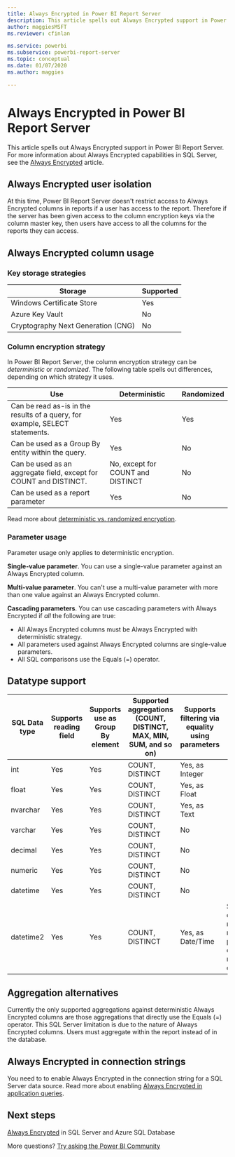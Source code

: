 ```yaml
---
title: Always Encrypted in Power BI Report Server
description: This article spells out Always Encrypted support in Power BI Report Server.
author: maggiesMSFT
ms.reviewer: cfinlan

ms.service: powerbi
ms.subservice: powerbi-report-server
ms.topic: conceptual
ms.date: 01/07/2020
ms.author: maggies

---
```

# Always Encrypted in Power BI Report Server

This article spells out Always Encrypted support in Power BI Report Server. For more information about Always Encrypted capabilities in SQL Server, see the [Always Encrypted](https://docs.microsoft.com/sql/relational-databases/security/encryption/always-encrypted-database-engine) article.

## Always Encrypted user isolation

At this time, Power BI Report Server doesn't restrict access to Always Encrypted columns in reports if a user has access to the report.  Therefore if the server has been given access to the column encryption keys via the column master key, then users have access to all the columns for the reports they can access.

## Always Encrypted column usage

### Key storage strategies

|Storage  |Supported  |
|---------|---------|
|Windows Certificate Store | Yes |
|Azure Key Vault | No |
| Cryptography Next Generation (CNG) | No |

### Column encryption strategy

In Power BI Report Server, the column encryption strategy can be *deterministic* or *randomized*. The following table spells out differences, depending on which strategy it uses.

|Use  |Deterministic  |Randomized  |
|---------|---------|---------|
|Can be read as-is in the results of a query, for example, SELECT statements. | Yes  | Yes  |
|Can be used as a Group By entity within the query. | Yes | No |
|Can be used as an aggregate field, except for COUNT and DISTINCT. | No, except for COUNT and DISTINCT | No |
|Can be used as a report parameter | Yes | No |

Read more about [deterministic vs. randomized encryption](https://docs.microsoft.com/sql/relational-databases/security/encryption/always-encrypted-database-engine#selecting--deterministic-or-randomized-encryption).

### Parameter usage

Parameter usage only applies to deterministic encryption.

**Single-value parameter**.  You can use a single-value parameter against an Always Encrypted column.

**Multi-value parameter**. You can't use a multi-value parameter with more than one value against an Always Encrypted column.

**Cascading parameters**. You can use cascading parameters with Always Encrypted if *all* the following are true:

- All Always Encrypted columns must be Always Encrypted with deterministic strategy.
- All parameters used against Always Encrypted columns are single-value parameters.
- All SQL comparisons use the Equals (=) operator.

## Datatype support

| SQL Data type | Supports reading field | Supports use as Group By element | Supported aggregations (COUNT, DISTINCT, MAX, MIN, SUM, and so on) | Supports filtering via equality using parameters | Notes |
| --- | --- | --- | --- | --- | --- |
| int | Yes | Yes | COUNT, DISTINCT | Yes, as Integer |   |
| float | Yes | Yes | COUNT, DISTINCT | Yes, as Float |   |
| nvarchar | Yes | Yes | COUNT, DISTINCT | Yes, as Text |   |
| varchar | Yes | Yes | COUNT, DISTINCT | No |   |
| decimal | Yes | Yes | COUNT, DISTINCT | No |   |
| numeric | Yes | Yes | COUNT, DISTINCT | No |   |
| datetime | Yes | Yes | COUNT, DISTINCT | No |   |
| datetime2 | Yes | Yes | COUNT, DISTINCT | Yes, as Date/Time | Supported if column has no millisecond precision (in other words, no datetime2(0)) |

## Aggregation alternatives

Currently the only supported aggregations against deterministic Always Encrypted columns are those aggregations that directly use the Equals (=) operator. This SQL Server limitation is due to the nature of Always Encrypted columns. Users must aggregate within the report instead of in the database.

## Always Encrypted in connection strings

You need to to enable Always Encrypted in the connection string for a SQL Server data source. Read more about enabling [Always Encrypted in application queries](https://docs.microsoft.com/sql/relational-databases/security/encryption/develop-using-always-encrypted-with-net-framework-data-provider#enabling-always-encrypted-for-application-queries).

## Next steps

[Always Encrypted](https://docs.microsoft.com/sql/relational-databases/security/encryption/always-encrypted-database-engine) in SQL Server and Azure SQL Database

More questions? [Try asking the Power BI Community](https://community.powerbi.com/)

